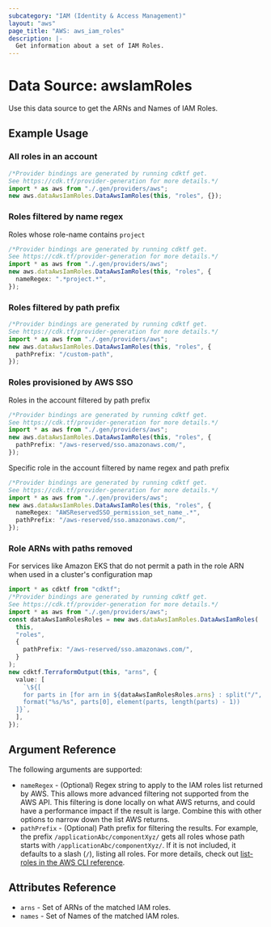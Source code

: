 ```yaml
---
subcategory: "IAM (Identity & Access Management)"
layout: "aws"
page_title: "AWS: aws_iam_roles"
description: |-
  Get information about a set of IAM Roles.
---
```


# Data Source: awsIamRoles

Use this data source to get the ARNs and Names of IAM Roles.

## Example Usage

### All roles in an account

```typescript
/*Provider bindings are generated by running cdktf get.
See https://cdk.tf/provider-generation for more details.*/
import * as aws from "./.gen/providers/aws";
new aws.dataAwsIamRoles.DataAwsIamRoles(this, "roles", {});

```

### Roles filtered by name regex

Roles whose role-name contains `project`

```typescript
/*Provider bindings are generated by running cdktf get.
See https://cdk.tf/provider-generation for more details.*/
import * as aws from "./.gen/providers/aws";
new aws.dataAwsIamRoles.DataAwsIamRoles(this, "roles", {
  nameRegex: ".*project.*",
});

```

### Roles filtered by path prefix

```typescript
/*Provider bindings are generated by running cdktf get.
See https://cdk.tf/provider-generation for more details.*/
import * as aws from "./.gen/providers/aws";
new aws.dataAwsIamRoles.DataAwsIamRoles(this, "roles", {
  pathPrefix: "/custom-path",
});

```

### Roles provisioned by AWS SSO

Roles in the account filtered by path prefix

```typescript
/*Provider bindings are generated by running cdktf get.
See https://cdk.tf/provider-generation for more details.*/
import * as aws from "./.gen/providers/aws";
new aws.dataAwsIamRoles.DataAwsIamRoles(this, "roles", {
  pathPrefix: "/aws-reserved/sso.amazonaws.com/",
});

```

Specific role in the account filtered by name regex and path prefix

```typescript
/*Provider bindings are generated by running cdktf get.
See https://cdk.tf/provider-generation for more details.*/
import * as aws from "./.gen/providers/aws";
new aws.dataAwsIamRoles.DataAwsIamRoles(this, "roles", {
  nameRegex: "AWSReservedSSO_permission_set_name_.*",
  pathPrefix: "/aws-reserved/sso.amazonaws.com/",
});

```

### Role ARNs with paths removed

For services like Amazon EKS that do not permit a path in the role ARN when used in a cluster's configuration map

```typescript
import * as cdktf from "cdktf";
/*Provider bindings are generated by running cdktf get.
See https://cdk.tf/provider-generation for more details.*/
import * as aws from "./.gen/providers/aws";
const dataAwsIamRolesRoles = new aws.dataAwsIamRoles.DataAwsIamRoles(
  this,
  "roles",
  {
    pathPrefix: "/aws-reserved/sso.amazonaws.com/",
  }
);
new cdktf.TerraformOutput(this, "arns", {
  value: [
    `\${[
    for parts in [for arn in ${dataAwsIamRolesRoles.arns} : split("/", arn)] :
    format("%s/%s", parts[0], element(parts, length(parts) - 1))
  ]}`,
  ],
});

```

## Argument Reference

The following arguments are supported:

* `nameRegex` - (Optional) Regex string to apply to the IAM roles list returned by AWS. This allows more advanced filtering not supported from the AWS API. This filtering is done locally on what AWS returns, and could have a performance impact if the result is large. Combine this with other options to narrow down the list AWS returns.
* `pathPrefix` - (Optional) Path prefix for filtering the results. For example, the prefix `/applicationAbc/componentXyz/` gets all roles whose path starts with `/applicationAbc/componentXyz/`. If it is not included, it defaults to a slash (`/`), listing all roles. For more details, check out [list-roles in the AWS CLI reference][1].

## Attributes Reference

* `arns` - Set of ARNs of the matched IAM roles.
* `names` - Set of Names of the matched IAM roles.

[1]: https://awscli.amazonaws.com/v2/documentation/api/latest/reference/iam/list-roles.html
